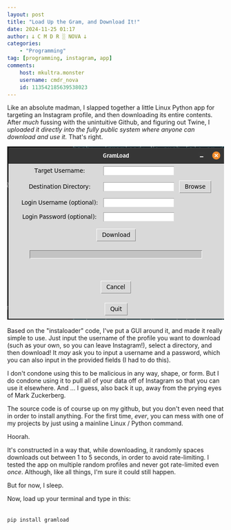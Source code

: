 ```yaml
---
layout: post
title: "Load Up the Gram, and Download It!"
date: 2024-11-25 01:17
author: 𐕣 C M D R ░ NOVA 𐕣
categories:
    - "Programming"
tag: [programming, instagram, app]
comments:
    host: mkultra.monster
    username: cmdr_nova
    id: 113542185639538023
---
```

Like an absolute madman, I slapped together a little Linux Python app for targeting an Instagram profile, and then downloading its entire contents. After *much* fussing with the unintuitive Github, and figuring out Twine, I *uploaded it directly into the fully public system where anyone can download and use it.* That's right.

<img src="/img/posts/gramload/gramload.png">

Based on the "instaloader" code, I've put a GUI around it, and made it really simple to use. Just input the username of the profile you want to download (such as your own, so you can leave Instagram!), select a directory, and then download! It *may* ask you to input a username and a password, which you can also input in the provided fields (I had to do this).

I don't condone using this to be malicious in any way, shape, or form. But I do condone using it to pull all of your data off of Instagram so that you can use it elsewhere. And ... I guess, also back it up, away from the prying eyes of Mark Zuckerberg.

The source code is of course up on my github, but you don't even need that in order to install anything. For the first time, *ever*, you can mess with one of my projects by just using a mainline Linux / Python command.

Hoorah.

It's constructed in a way that, while downloading, it randomly spaces downloads out between 1 to 5 seconds, in order to avoid rate-limiting. I tested the app on multiple random profiles and never got rate-limited even *once*. Although, like all things, I'm sure it could still happen.

But for now, I sleep.

Now, load up your terminal and type in this:

<code>
pip install gramload
</code>